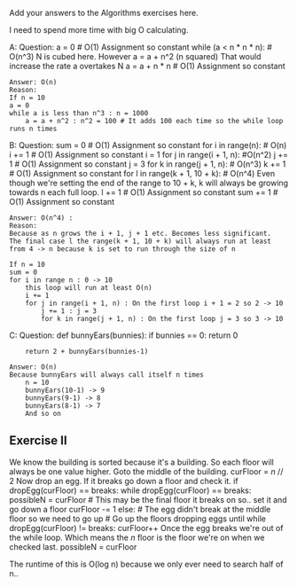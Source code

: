 Add your answers to the Algorithms exercises here.

I need to spend more time with big O calculating. 

A: Question:
    a = 0   # O(1) Assignment so constant
    while (a < n * n * n):  # O(n^3) N is cubed here. However a = a + n^2 (n squared) That would increase the rate a overtakes N
      a = a + n * n # O(1) Assignment so constant
    
    Answer: O(n)
    Reason: 
    If n = 10
    a = 0
    while a is less than n^3 : n = 1000
        a = a + n^2 : n^2 = 100 # It adds 100 each time so the while loop runs n times 

B: Question:
    sum = 0 # O(1) Assignment so constant
    for i in range(n): # O(n)
      i += 1    # O(1) Assignment so constant i = 1
      for j in range(i + 1, n): #O(n^2) 
        j += 1  # O(1) Assignment so constant j = 3
        for k in range(j + 1, n): # O(n^3)
          k += 1    # O(1) Assignment so constant
          for l in range(k + 1, 10 + k): # O(n^4) Even though we're setting the end of the range to 10 + k, k will always be growing towards n each full loop.
            l += 1  # O(1) Assignment so constant
            sum += 1    # O(1) Assignment so constant
    
    Answer: O(n^4) : 
    Reason:
    Because as n grows the i + 1, j + 1 etc. Becomes less significant. 
    The final case l the range(k + 1, 10 + k) will always run at least from 4 -> n because k is set to run through the size of n

    If n = 10
    sum = 0
    for i in range n : 0 -> 10
        this loop will run at least O(n)
        i += 1
        for j in range(i + 1, n) : On the first loop i + 1 = 2 so 2 -> 10
            j += 1 : j = 3
            for k in range(j + 1, n) : On the first loop j = 3 so 3 -> 10

C: Question:
    def bunnyEars(bunnies):
        if bunnies == 0:
            return 0

        return 2 + bunnyEars(bunnies-1)

    Answer: O(n)
    Because bunnyEars will always call itself n times
        n = 10
        bunnyEars(10-1) -> 9
        bunnyEars(9-1) -> 8
        bunnyEars(8-1) -> 7
        And so on

## Exercise II
We know the building is sorted because it's a building. So each floor will always be one value higher.
Goto the middle of the building. 
curFloor = _n_ // 2
Now drop an egg. If it breaks go down a floor and check it.
    if dropEgg(curFloor) == breaks:
        while dropEgg(curFloor) == breaks:
            possibleN = curFloor # This may be the final floor it breaks on so.. set it and go down a floor
            curFloor -= 1
    else: # The egg didn't break at the middle floor so we need to go up
        # Go up the floors dropping eggs until 
        while dropEgg(curFloor) != breaks:
            curFloor++
        Once the egg breaks we're out of the while loop. Which means the _n_ floor is the floor we're on when we checked last. 
        possibleN = curFloor

The runtime of this is O(log n) because we only ever need to search half of n.. 